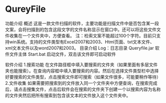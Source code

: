 # QureyFile
功能介绍
概述
这是一款文件扫描的软件，主要功能是扫描文件中是否包含某一段文案，会将扫描到的包含这段文字的文件名称显示在窗口中。还可以将这些文件文件收集在一个文件夹中，方便查看。
注：检索文案不能超过100个字符。目前只支持win系统。支持的文件类型有Excel2007和2003、Html页面、txt文本文件、xml文本文件以及word2007和2003。
目录介绍
Log：日志目录
Queryfile.jar 软件文件主体
Start.bat 启动文件，双击该文件即可启动软件

软件介绍
1.搜索功能
在文件路径框中填入要搜索的文件夹（如果里面有多层文件夹也能搜索）。在查询内容框中填入要搜索的内容。然后在选择文件类型栏中选择好要搜索的文件类型，点击搜索文件即可搜索（如果文件很多，可能要稍作等待）
2.文件收集
如果需要把搜索到的文件放入同一个文件夹中方便查询，在搜索完成后，请点击搜集文件，点击后软件会在搜索的文件夹下创建一个以搜索内容为名称的文件夹然后把所有搜索到包含该文本的文件放入这个文件夹中。

